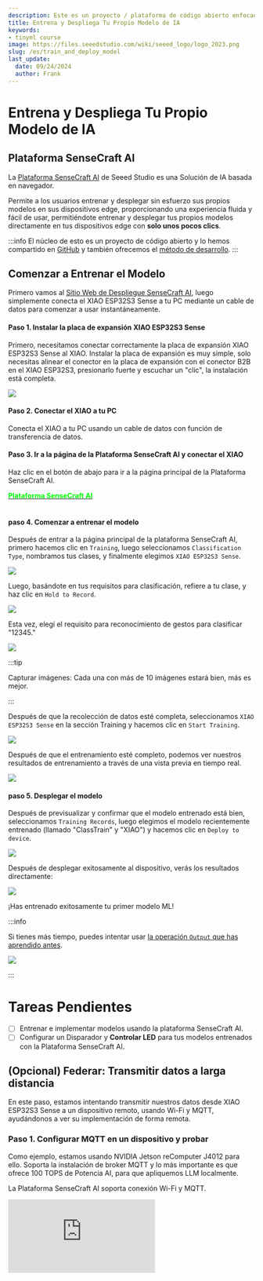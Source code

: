 ```yaml
---
description: Este es un proyecto / plataforma de código abierto enfocado en IA embebida.
title: Entrena y Despliega Tu Propio Modelo de IA
keywords:
- tinyml course
image: https://files.seeedstudio.com/wiki/seeed_logo/logo_2023.png
slug: /es/train_and_deploy_model
last_update:
  date: 09/24/2024
  author: Frank
---
```


# Entrena y Despliega Tu Propio Modelo de IA

## Plataforma SenseCraft AI

La [Plataforma SenseCraft AI](https://sensecraft.seeed.cc/ai/#/model) de Seeed Studio es una Solución de IA basada en navegador.

Permite a los usuarios entrenar y desplegar sin esfuerzo sus propios modelos en sus dispositivos edge, proporcionando una experiencia fluida y fácil de usar, permitiéndote entrenar y desplegar tus propios modelos directamente en tus dispositivos edge con **solo unos pocos clics**.

:::info
El núcleo de esto es un proyecto de código abierto y lo hemos compartido en [GitHub](https://github.com/Seeed-Studio/ModelAssistant) y también ofrecemos el [método de desarrollo](/ModelAssistant_Introduce_Overview).
:::

## Comenzar a Entrenar el Modelo

Primero vamos al [Sitio Web de Despliegue SenseCraft AI](https://sensecraft.seeed.cc/ai/#/device/local?time=1724577953974), luego simplemente conecta el XIAO ESP32S3 Sense a tu PC mediante un cable de datos para comenzar a usar instantáneamente.

#### Paso 1. Instalar la placa de expansión XIAO ESP32S3 Sense

Primero, necesitamos conectar correctamente la placa de expansión XIAO ESP32S3 Sense al XIAO. Instalar la placa de expansión es muy simple, solo necesitas alinear el conector en la placa de expansión con el conector B2B en el XIAO ESP32S3, presionarlo fuerte y escuchar un "clic", la instalación está completa.

<div style={{textAlign:'center'}}><img src="https://files.seeedstudio.com/wiki/SeeedStudio-XIAO-ESP32S3/img/61.gif" style={{width:500, height:'auto'}}/></div>

#### Paso 2. Conectar el XIAO a tu PC

Conecta el XIAO a tu PC usando un cable de datos con función de transferencia de datos.

#### Paso 3. Ir a la página de la Plataforma SenseCraft AI y conectar el XIAO

Haz clic en el botón de abajo para ir a la página principal de la Plataforma SenseCraft AI.

<div class="get_one_now_container" style={{textAlign: 'center'}}>
 <a class="get_one_now_item" href="https://sensecraft.seeed.cc/ai/#/home" target="_blank" rel="noopener noreferrer"><strong><span><font color={'FFFFFF'} size={"2"}>Plataforma SenseCraft AI</font></span></strong></a>
</div><br />

#### paso 4. Comenzar a entrenar el modelo

Después de entrar a la página principal de la plataforma SenseCraft AI, primero hacemos clic en `Training`, luego seleccionamos `Classification Type`, nombramos tus clases, y finalmente elegimos `XIAO ESP32S3 Sense`.

<div style={{textAlign:'center'}}><img src="https://files.seeedstudio.com/wiki/tinyml-topic/trainingmodel/1.png" style={{width:800, height:'auto'}}/></div>

Luego, basándote en tus requisitos para clasificación, refiere a tu clase, y haz clic en `Hold to Record`.

<div style={{textAlign:'center'}}><img src="https://files.seeedstudio.com/wiki/tinyml-topic/trainingmodel/2.png" style={{width:800, height:'auto'}}/></div>

Esta vez, elegí el requisito para reconocimiento de gestos para clasificar "12345."

<div style={{textAlign:'center'}}><img src="https://files.seeedstudio.com/wiki/tinyml-topic/trainingmodel/3.png" style={{width:800, height:'auto'}}/></div>

:::tip

Capturar imágenes: Cada una con más de 10 imágenes estará bien, más es mejor.

:::

Después de que la recolección de datos esté completa, seleccionamos `XIAO ESP32S3 Sense` en la sección Training y hacemos clic en `Start Training`.

<div style={{textAlign:'center'}}><img src="https://files.seeedstudio.com/wiki/tinyml-topic/trainingmodel/4.png" style={{width:800, height:'auto'}}/></div>

Después de que el entrenamiento esté completo, podemos ver nuestros resultados de entrenamiento a través de una vista previa en tiempo real.

<div style={{textAlign:'center'}}><img src="https://files.seeedstudio.com/wiki/tinyml-topic/trainingmodel/5.png" style={{width:800, height:'auto'}}/></div>

#### paso 5. Desplegar el modelo

Después de previsualizar y confirmar que el modelo entrenado está bien, seleccionamos `Training Records`, luego elegimos el modelo recientemente entrenado (llamado "ClassTrain" y "XIAO") y hacemos clic en `Deploy to device`.

<div style={{textAlign:'center'}}><img src="https://files.seeedstudio.com/wiki/tinyml-topic/trainingmodel/6.png" style={{width:800, height:'auto'}}/></div>

Después de desplegar exitosamente al dispositivo, verás los resultados directamente:

<div style={{textAlign:'center'}}><img src="https://files.seeedstudio.com/wiki/tinyml-topic/trainingmodel/7.gif" style={{width:800, height:'auto'}}/></div>

¡Has entrenado exitosamente tu primer modelo ML!

:::info

Si tienes más tiempo, puedes intentar usar [la operación `Output` que has aprendido antes](https://wiki.seeedstudio.com/es/sscma/#2-sensecraft-triggers---do-a-simple-feedback-action).

<div style={{textAlign:'center'}}><img src="https://files.seeedstudio.com/wiki/tinyml-topic/trainingmodel/8.png" style={{width:800, height:'auto'}}/></div>

:::

# Tareas Pendientes

- [ ] Entrenar e implementar modelos usando la plataforma SenseCraft AI.
- [ ] Configurar un Disparador y **Controlar LED** para tus modelos entrenados con la Plataforma SenseCraft AI.

## (Opcional) Federar: Transmitir datos a larga distancia

En este paso, estamos intentando transmitir nuestros datos desde XIAO ESP32S3 Sense a un dispositivo remoto, usando Wi-Fi y MQTT, ayudándonos a ver su implementación de forma remota.

### Paso 1. Configurar MQTT en un dispositivo y probar

Como ejemplo, estamos usando NVIDIA Jetson reComputer J4012 para ello. Soporta la instalación de broker MQTT y lo más importante es que ofrece 100 TOPS de Potencia AI, para que apliquemos LLM localmente.

La Plataforma SenseCraft AI soporta conexión Wi-Fi y MQTT.

<iframe width={800} height={480} src="https://www.youtube.com/embed/-KAyUHzRxHc" title="Unboxing & Plug in reComputer J4012 - Powered by NVIDIA Jetson Orin NX" frameBorder={0} allow="accelerometer; autoplay; clipboard-write; encrypted-media; gyroscope; picture-in-picture; web-share" referrerPolicy="strict-origin-when-cross-origin" allowFullScreen />

Primero necesitamos instalar el broker MQTT(Mosquitto) y luego intentar configurar el servidor MQTT.

```
sudo apt-get update
sudo apt-get install mosquitto
```

and get the Mosquitto installation done on the reComputer(Linux).

Then run the commend:

```
sudo service mosquitto start
```

para iniciarlo.

Posteriormente podemos ejecutar este comando:

```
sudo service mosquitto status
```

para ver si ha sido activado:

![image](https://fabacademy.org/2024/labs/chaihuo/students/matthew-yu/assets/images/mqtt_docusaurus_xiao_1-3919de85499db74b41cf3057bcdfe6bd.png)

:::info
Pruebas:

Para crear/suscribirse a un tema:

```
mosquitto_sub -h localhost -t "LED"
```

Para enviar/publicar algunos datos:

```
mosquitto_pub -h localhost -t "LED" -m "1"
mosquitto_pub -h localhost -t "LED" -m "test"
```

Obteniendo los resultados y parece que todo está bien:

![image](https://fabacademy.org/2024/labs/chaihuo/students/matthew-yu/assets/images/mqtt_docusaurus_xiao_3-281bf87c08ecdb601595625229a7e1df.png)
:::

Y el `localhost` es `192.168.66.184`(como reComputer):

![image](https://fabacademy.org/2024/labs/chaihuo/students/matthew-yu/assets/images/mqtt_docusaurus_xiao_2-8202adc158ca9aa540a264c288c431ed.jpg)

### Paso 3. Configurar XIAO ESP32S3 Sense en la Plataforma SenseCraft AI

En la Plataforma SenseCraft AI, puedes consultar la página de "Configuración":

<div style={{textAlign:'center'}}><img src="https://files.seeedstudio.com/wiki/tinyml-topic/xiao_mqtt_1.png" style={{width:800, height:'auto'}}/></div>

:::info

- SSID: (Nombre de Wi-Fi igual que tu dispositivo MQTT)
- Password: (Contraseña de Wi-Fi de tu dispositivo MQTT)
- Encryption: AUTO
- MQTT: Sí
- Host: (Dirección IP de tu dispositivo MQTT)
- Port: 1883

En este ejemplo, el dispositivo MQTT es el reComputer como se muestra arriba.
:::

### Paso 3. Recibir datos del XIAO ESP32S3 Sense y Mostrar

En la parte de recepción, puedes instalar un cliente con el comando:

```
pip install python-sscma
```

Este es un cliente integrado para el [sscma_micro](https://github.com/Seeed-Studio/sscma_micro), que es un microcontrolador en servidor para los modelos [SSCMA](https://github.com/Seeed-Studio/SSCMA).

Y luego recibir los datos usando:

```
sscma.cli client --broker mqtt.broker.com --device device_id 
```

:::info
En este caso, `mqtt.broker.com` es 192.168.66.184, `device_id` proviene del XIAO ESP32S3 Sense en la Plataforma SenseCraft AI.
<div style={{textAlign:'center'}}><img src="https://files.seeedstudio.com/wiki/tinyml-topic/xiao_mqtt_2.png" style={{width:300, height:'auto'}}/></div>
:::

### Paso 4. (próximamente) Federar múltiples XIAOs en una página

### Paso 5. (próximamente) Habilitar LLM para observar automáticamente imágenes desde XIAO
